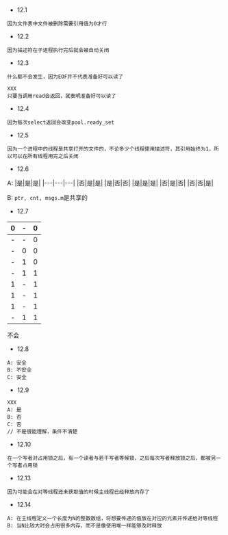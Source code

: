 - 12.1
```
因为文件表中文件被删除需要引用值为0才行
```

- 12.2
```
因为描述符在子进程执行完后就会被自动关闭
```

- 12.3
```
什么都不会发生，因为EOF并不代表准备好可以读了

XXX
只要当调用read会返回，就表明准备好可以读了
```

- 12.4
```
因为每次select返回会改变pool.ready_set
```

- 12.5
```
因为一个进程中的线程是共享打开的文件的，不论多少个线程使用描述符，其引用始终为1，所以可以在所有线程用完之后关闭
```

- 12.6

A:
|是|是|是|
|---|---|---|
|否|是|是|
|是|否|否|
|是|是|是|
|否|是|否|
|否|否|是|

B: `ptr, cnt, msgs.m`是共享的

- 12.7

|0|-|0|
|---|---|---|
|-|-|0|
|-|0|0|
|-|1|0|
|-|1|1|
|1|-|1|
|1|-|1|
|1|-|1|
|-|1|1|

不会

- 12.8
```
A: 安全
B: 不安全
C: 安全
```

- 12.9
```
XXX
A: 是
B: 否
C: 否
// 不是很能理解，条件不清楚
```

- 12.10
```
在一个写者对占用锁之后，有一个读者与若干写者等候锁，之后每次写者释放锁之后，都被另一个写者占用锁
```

- 12.13
```
因为可能会在对等线程还未获取值的时候主线程已经释放内存了
```

- 12.14
```
A: 在主线程定义一个长度为N的整数数组，将想要传递的值放在对应的元素并传递给对等线程
B: 当N比较大时会占用很多内存，而不是像使用堆一样能够及时释放
```